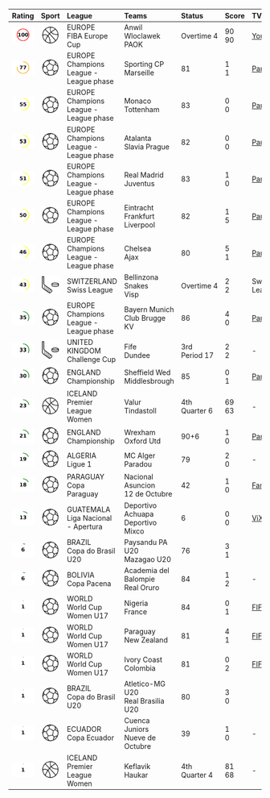 | Rating                                                                                                                                   | Sport                                                                                                                | League                                    | Teams                                | Status        | Score    | TV Listing                                                                            |
|:-----------------------------------------------------------------------------------------------------------------------------------------|:---------------------------------------------------------------------------------------------------------------------|:------------------------------------------|:-------------------------------------|:--------------|:---------|:--------------------------------------------------------------------------------------|
| <img src="https://raw.githubusercontent.com/BlakeDuncan25/Donut-SVG-Ratings/bac4e4a278175106499642192132b1786a9aec38/100.svg" alt="100"> | <img src="https://raw.githubusercontent.com/BlakeDuncan25/Donut-SVG-Ratings/master/basketball.png" alt="Basketball"> | EUROPE<br>FIBA Europe Cup                 | Anwil Wloclawek<br>PAOK              | Overtime 4    | 90<br>90 | <a href="https://www.youtube.com/@FIBA/streams">YouTube</a>                           |
| <img src="https://raw.githubusercontent.com/BlakeDuncan25/Donut-SVG-Ratings/bac4e4a278175106499642192132b1786a9aec38/77.svg" alt="77">   | <img src="https://raw.githubusercontent.com/BlakeDuncan25/Donut-SVG-Ratings/master/soccer.png" alt="Soccer">         | EUROPE<br>Champions League - League phase | Sporting CP<br>Marseille             | 81            | 1<br>1   | <a href="https://www.paramountplus.com/shows/uefa-champions-league/">Paramount+</a>   |
| <img src="https://raw.githubusercontent.com/BlakeDuncan25/Donut-SVG-Ratings/bac4e4a278175106499642192132b1786a9aec38/55.svg" alt="55">   | <img src="https://raw.githubusercontent.com/BlakeDuncan25/Donut-SVG-Ratings/master/soccer.png" alt="Soccer">         | EUROPE<br>Champions League - League phase | Monaco<br>Tottenham                  | 83            | 0<br>0   | <a href="https://www.paramountplus.com/shows/uefa-champions-league/">Paramount+</a>   |
| <img src="https://raw.githubusercontent.com/BlakeDuncan25/Donut-SVG-Ratings/bac4e4a278175106499642192132b1786a9aec38/53.svg" alt="53">   | <img src="https://raw.githubusercontent.com/BlakeDuncan25/Donut-SVG-Ratings/master/soccer.png" alt="Soccer">         | EUROPE<br>Champions League - League phase | Atalanta<br>Slavia Prague            | 82            | 0<br>0   | <a href="https://www.paramountplus.com/shows/uefa-champions-league/">Paramount+</a>   |
| <img src="https://raw.githubusercontent.com/BlakeDuncan25/Donut-SVG-Ratings/bac4e4a278175106499642192132b1786a9aec38/51.svg" alt="51">   | <img src="https://raw.githubusercontent.com/BlakeDuncan25/Donut-SVG-Ratings/master/soccer.png" alt="Soccer">         | EUROPE<br>Champions League - League phase | Real Madrid<br>Juventus              | 83            | 1<br>0   | <a href="https://www.paramountplus.com/shows/uefa-champions-league/">Paramount+</a>   |
| <img src="https://raw.githubusercontent.com/BlakeDuncan25/Donut-SVG-Ratings/bac4e4a278175106499642192132b1786a9aec38/50.svg" alt="50">   | <img src="https://raw.githubusercontent.com/BlakeDuncan25/Donut-SVG-Ratings/master/soccer.png" alt="Soccer">         | EUROPE<br>Champions League - League phase | Eintracht Frankfurt<br>Liverpool     | 82            | 1<br>5   | <a href="https://www.paramountplus.com/shows/uefa-champions-league/">Paramount+</a>   |
| <img src="https://raw.githubusercontent.com/BlakeDuncan25/Donut-SVG-Ratings/bac4e4a278175106499642192132b1786a9aec38/46.svg" alt="46">   | <img src="https://raw.githubusercontent.com/BlakeDuncan25/Donut-SVG-Ratings/master/soccer.png" alt="Soccer">         | EUROPE<br>Champions League - League phase | Chelsea<br>Ajax                      | 80            | 5<br>1   | <a href="https://www.paramountplus.com/shows/uefa-champions-league/">Paramount+</a>   |
| <img src="https://raw.githubusercontent.com/BlakeDuncan25/Donut-SVG-Ratings/bac4e4a278175106499642192132b1786a9aec38/43.svg" alt="43">   | <img src="https://raw.githubusercontent.com/BlakeDuncan25/Donut-SVG-Ratings/master/hockey.png" alt="Ice Hockey">     | SWITZERLAND<br>Swiss League               | Bellinzona Snakes<br>Visp            | Overtime 4    | 2<br>2   | Swiss League TV                                                                       |
| <img src="https://raw.githubusercontent.com/BlakeDuncan25/Donut-SVG-Ratings/bac4e4a278175106499642192132b1786a9aec38/35.svg" alt="35">   | <img src="https://raw.githubusercontent.com/BlakeDuncan25/Donut-SVG-Ratings/master/soccer.png" alt="Soccer">         | EUROPE<br>Champions League - League phase | Bayern Munich<br>Club Brugge KV      | 86            | 4<br>0   | <a href="https://www.paramountplus.com/shows/uefa-champions-league/">Paramount+</a>   |
| <img src="https://raw.githubusercontent.com/BlakeDuncan25/Donut-SVG-Ratings/bac4e4a278175106499642192132b1786a9aec38/33.svg" alt="33">   | <img src="https://raw.githubusercontent.com/BlakeDuncan25/Donut-SVG-Ratings/master/hockey.png" alt="Ice Hockey">     | UNITED KINGDOM<br>Challenge Cup           | Fife<br>Dundee                       | 3rd Period 17 | 2<br>2   | -                                                                                     |
| <img src="https://raw.githubusercontent.com/BlakeDuncan25/Donut-SVG-Ratings/bac4e4a278175106499642192132b1786a9aec38/30.svg" alt="30">   | <img src="https://raw.githubusercontent.com/BlakeDuncan25/Donut-SVG-Ratings/master/soccer.png" alt="Soccer">         | ENGLAND<br>Championship                   | Sheffield Wed<br>Middlesbrough       | 85            | 0<br>1   | <a href="https://www.paramountplus.com/shows/english-football-league/">Paramount+</a> |
| <img src="https://raw.githubusercontent.com/BlakeDuncan25/Donut-SVG-Ratings/bac4e4a278175106499642192132b1786a9aec38/23.svg" alt="23">   | <img src="https://raw.githubusercontent.com/BlakeDuncan25/Donut-SVG-Ratings/master/basketball.png" alt="Basketball"> | ICELAND<br>Premier League Women           | Valur<br>Tindastoll                  | 4th Quarter 6 | 69<br>63 | -                                                                                     |
| <img src="https://raw.githubusercontent.com/BlakeDuncan25/Donut-SVG-Ratings/bac4e4a278175106499642192132b1786a9aec38/21.svg" alt="21">   | <img src="https://raw.githubusercontent.com/BlakeDuncan25/Donut-SVG-Ratings/master/soccer.png" alt="Soccer">         | ENGLAND<br>Championship                   | Wrexham<br>Oxford Utd                | 90+6          | 1<br>0   | <a href="https://www.paramountplus.com/shows/english-football-league/">Paramount+</a> |
| <img src="https://raw.githubusercontent.com/BlakeDuncan25/Donut-SVG-Ratings/bac4e4a278175106499642192132b1786a9aec38/19.svg" alt="19">   | <img src="https://raw.githubusercontent.com/BlakeDuncan25/Donut-SVG-Ratings/master/soccer.png" alt="Soccer">         | ALGERIA<br>Ligue 1                        | MC Alger<br>Paradou                  | 79            | 2<br>0   | -                                                                                     |
| <img src="https://raw.githubusercontent.com/BlakeDuncan25/Donut-SVG-Ratings/bac4e4a278175106499642192132b1786a9aec38/18.svg" alt="18">   | <img src="https://raw.githubusercontent.com/BlakeDuncan25/Donut-SVG-Ratings/master/soccer.png" alt="Soccer">         | PARAGUAY<br>Copa Paraguay                 | Nacional Asuncion<br>12 de Octubre   | 42            | 1<br>0   | <a href="https://watch.fanatiz.com/channels">Fanatiz</a>                              |
| <img src="https://raw.githubusercontent.com/BlakeDuncan25/Donut-SVG-Ratings/bac4e4a278175106499642192132b1786a9aec38/13.svg" alt="13">   | <img src="https://raw.githubusercontent.com/BlakeDuncan25/Donut-SVG-Ratings/master/soccer.png" alt="Soccer">         | GUATEMALA<br>Liga Nacional - Apertura     | Deportivo Achuapa<br>Deportivo Mixco | 6             | 0<br>0   | <a href="https://vix.com/es-es/deportes">ViX</a>                                      |
| <img src="https://raw.githubusercontent.com/BlakeDuncan25/Donut-SVG-Ratings/bac4e4a278175106499642192132b1786a9aec38/6.svg" alt="6">     | <img src="https://raw.githubusercontent.com/BlakeDuncan25/Donut-SVG-Ratings/master/soccer.png" alt="Soccer">         | BRAZIL<br>Copa do Brasil U20              | Paysandu PA U20<br>Mazagao U20       | 76            | 3<br>1   | <a href="#N/A"></a>                                                                   |
| <img src="https://raw.githubusercontent.com/BlakeDuncan25/Donut-SVG-Ratings/bac4e4a278175106499642192132b1786a9aec38/6.svg" alt="6">     | <img src="https://raw.githubusercontent.com/BlakeDuncan25/Donut-SVG-Ratings/master/soccer.png" alt="Soccer">         | BOLIVIA<br>Copa Pacena                    | Academia del Balompie<br>Real Oruro  | 84            | 1<br>2   | -                                                                                     |
| <img src="https://raw.githubusercontent.com/BlakeDuncan25/Donut-SVG-Ratings/bac4e4a278175106499642192132b1786a9aec38/1.svg" alt="1">     | <img src="https://raw.githubusercontent.com/BlakeDuncan25/Donut-SVG-Ratings/master/soccer.png" alt="Soccer">         | WORLD<br>World Cup Women U17              | Nigeria<br>France                    | 84            | 0<br>1   | <a href="https://www.plus.fifa.com/en/">FIFA+</a>                                     |
| <img src="https://raw.githubusercontent.com/BlakeDuncan25/Donut-SVG-Ratings/bac4e4a278175106499642192132b1786a9aec38/1.svg" alt="1">     | <img src="https://raw.githubusercontent.com/BlakeDuncan25/Donut-SVG-Ratings/master/soccer.png" alt="Soccer">         | WORLD<br>World Cup Women U17              | Paraguay<br>New Zealand              | 81            | 4<br>1   | <a href="https://www.plus.fifa.com/en/">FIFA+</a>                                     |
| <img src="https://raw.githubusercontent.com/BlakeDuncan25/Donut-SVG-Ratings/bac4e4a278175106499642192132b1786a9aec38/1.svg" alt="1">     | <img src="https://raw.githubusercontent.com/BlakeDuncan25/Donut-SVG-Ratings/master/soccer.png" alt="Soccer">         | WORLD<br>World Cup Women U17              | Ivory Coast<br>Colombia              | 81            | 0<br>2   | <a href="https://www.plus.fifa.com/en/">FIFA+</a>                                     |
| <img src="https://raw.githubusercontent.com/BlakeDuncan25/Donut-SVG-Ratings/bac4e4a278175106499642192132b1786a9aec38/1.svg" alt="1">     | <img src="https://raw.githubusercontent.com/BlakeDuncan25/Donut-SVG-Ratings/master/soccer.png" alt="Soccer">         | BRAZIL<br>Copa do Brasil U20              | Atletico-MG U20<br>Real Brasilia U20 | 80            | 3<br>0   | <a href="#N/A"></a>                                                                   |
| <img src="https://raw.githubusercontent.com/BlakeDuncan25/Donut-SVG-Ratings/bac4e4a278175106499642192132b1786a9aec38/1.svg" alt="1">     | <img src="https://raw.githubusercontent.com/BlakeDuncan25/Donut-SVG-Ratings/master/soccer.png" alt="Soccer">         | ECUADOR<br>Copa Ecuador                   | Cuenca Juniors<br>Nueve de Octubre   | 39            | 1<br>0   | -                                                                                     |
| <img src="https://raw.githubusercontent.com/BlakeDuncan25/Donut-SVG-Ratings/bac4e4a278175106499642192132b1786a9aec38/1.svg" alt="1">     | <img src="https://raw.githubusercontent.com/BlakeDuncan25/Donut-SVG-Ratings/master/basketball.png" alt="Basketball"> | ICELAND<br>Premier League Women           | Keflavik<br>Haukar                   | 4th Quarter 4 | 81<br>68 | -                                                                                     |